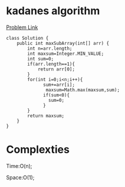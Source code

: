 # kadanes algorithm

[Problem Link](https://leetcode.com/problems/maximum-subarray/description/?envType=study-plan-v2&envId=top-interview-150)

```
class Solution {
    public int maxSubArray(int[] arr) {
        int n=arr.length;
        int maxsum=Integer.MIN_VALUE;
        int sum=0;
        if(arr.length==1){
            return arr[0];
        }
        for(int i=0;i<n;i++){
              sum+=arr[i];
               maxsum=Math.max(maxsum,sum);
              if(sum<0){
                sum=0;
              }
        }
        return maxsum;
    }
}
```

# Complexties

Time:O(n);

Space:O(1);
